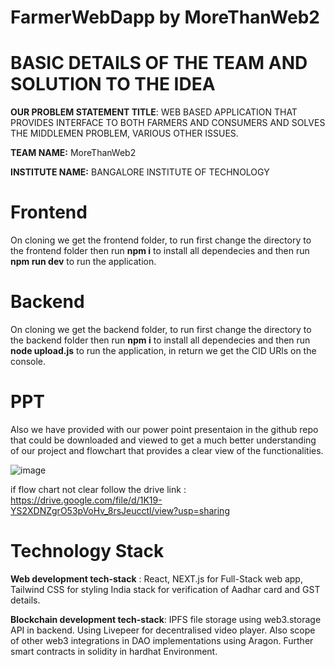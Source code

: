 # FarmerWebDapp by MoreThanWeb2
<h1>BASIC DETAILS OF THE TEAM AND SOLUTION TO THE IDEA</h1>
<p><b>OUR PROBLEM STATEMENT TITLE</b>: 
WEB BASED APPLICATION THAT PROVIDES INTERFACE TO BOTH FARMERS AND CONSUMERS AND SOLVES THE MIDDLEMEN PROBLEM, VARIOUS OTHER ISSUES.
</p>
<p><b>TEAM NAME:</b> 
MoreThanWeb2

<b>INSTITUTE NAME:</b> 
BANGALORE INSTITUTE OF TECHNOLOGY</p>


<h1>Frontend</h1>
<p>On cloning we get the frontend folder,
 to run first change the directory to the frontend folder
then run <b>npm i</b> to install all dependecies and
then run <b>npm run dev</b> to run the application.</p>

<h1>Backend</h1>
<p>On cloning we get the backend folder,
 to run first change the directory to the backend folder
then run <b>npm i</b> to install all dependecies and
then run <b>node upload.js</b> to run the application,
 in return we get the CID URls on the console.</p>
 
 <h1>PPT</h1>
 <p>Also we have provided with our power point presentaion in the github repo that could be downloaded and viewed to get a much better understanding of our project and flowchart that provides a clear view of the functionalities.</p>
 
 ![image](https://user-images.githubusercontent.com/99763743/211168913-0cd8a8b1-3193-443e-b88d-d885cb70f19b.png)

if flow chart not clear follow the drive link : https://drive.google.com/file/d/1K19-YS2XDNZgrO53pVoHv_8rsJeucctl/view?usp=sharing

<h1>Technology Stack</h1>
<b>Web development tech-stack</b> :
React, NEXT.js for Full-Stack web app, Tailwind CSS for styling
India stack for verification of Aadhar card and GST details.

<b>Blockchain development tech-stack</b>:
IPFS file storage using web3.storage API in backend.
Using Livepeer for decentralised video player.
Also scope of other web3 integrations in DAO implementations using Aragon.
Further smart contracts in solidity in hardhat Environment.
